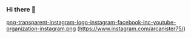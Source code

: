 ### Hi there 👋
[png-transparent-instagram-logo-instagram-facebook-inc-youtube-organization-instagram.png](https://github.com/ArcPingu/ArcPingu/blob/49168501ac8ff7a3904d930e4240b210e75f4d54/png-transparent-instagram-logo-instagram-facebook-inc-youtube-organization-instagram.png) (https://www.instagram.com/arcanister75/)
<!--
**ArcPingu/ArcPingu** is a ✨ _special_ ✨ repository because its `README.md` (this file) appears on your GitHub profile.

Here are some ideas to get you started:

- 🔭 I’m currently working on ...
- 🌱 I’m currently learning ...
- 👯 I’m looking to collaborate on ...
- 🤔 I’m looking for help with ...
- 💬 Ask me about ...
- 📫 How to reach me: ...
- 😄 Pronouns: ...
- ⚡ Fun fact: ...
-->
